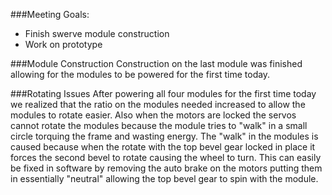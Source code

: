 ###Meeting Goals:
* Finish swerve module construction
* Work on prototype 

###Module Construction
Construction on the last module was finished allowing for the modules to be powered for the first time today.

###Rotating Issues
After powering all four modules for the first time today we realized that the ratio on the modules needed increased to allow the modules to rotate easier.  Also when the  motors are locked the servos cannot rotate the modules because the module tries to "walk" in a small circle torquing the frame and wasting energy.  The "walk" in the modules is caused because when the rotate with the top bevel gear locked in place it forces the second bevel to rotate causing the wheel to turn.  This can easily be fixed in software by removing the auto brake on the motors putting them in essentially "neutral" allowing the top bevel gear to spin with the module.  